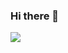 ### Hi there 👋

![](https://github-readme-stats.vercel.app/api?username=hjwdzh&show_icons=true&count_private=true&hide=prs&theme=default_repocard)
<!--
**hjwdzh/hjwdzh** is a ✨ _special_ ✨ repository because its `README.md` (this file) appears on your GitHub profile.

Here are some ideas to get you started:

- 🔭 I’m currently working on ...
- 🌱 I’m currently learning ...
- 👯 I’m looking to collaborate on ...
- 🤔 I’m looking for help with ...
- 💬 Ask me about ...
- 📫 How to reach me: ...
- 😄 Pronouns: ...
- ⚡ Fun fact: ...
-->
